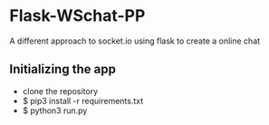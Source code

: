 # Flask-WSchat-PP
A different approach to socket.io using flask to create a online chat

## Initializing the app
- clone the repository
- $ pip3 install -r requirements.txt
- $ python3 run.py